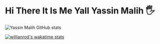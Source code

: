 # Hi There It Is Me Yall Yassin Malih 🖐

![Yassin Malih GitHub stats](https://github-readme-stats.vercel.app/api?username=YassinMalih&show_icons=true&theme=radical)


[![willianrod's wakatime stats](https://github-readme-stats.vercel.app/api/wakatime?username=willianrod)](https://github.com/anuraghazra/github-readme-stats)
